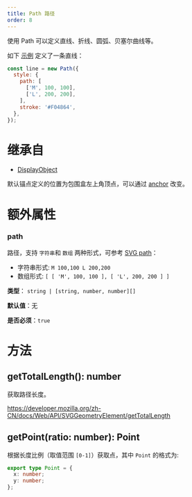 ```yaml
---
title: Path 路径
order: 8
---
```


使用 Path 可以定义直线、折线、圆弧、贝塞尔曲线等。

如下 [示例](/zh/examples/shape#path) 定义了一条直线：

```javascript
const line = new Path({
  style: {
    path: [
      ['M', 100, 100],
      ['L', 200, 200],
    ],
    stroke: '#F04864',
  },
});
```

# 继承自

- [DisplayObject](/zh/docs/api/basic/display-object)

默认锚点定义的位置为包围盒左上角顶点，可以通过 [anchor](/zh/docs/api/display-object#anchor) 改变。

# 额外属性

### path

路径，支持 `字符串`和 `数组` 两种形式，可参考 [SVG path](https://developer.mozilla.org/zh-CN/docs/Web/SVG/Tutorial/Paths)：
* 字符串形式: `M 100,100 L 200,200`
* 数组形式: `[ [ 'M', 100, 100 ], [ 'L', 200, 200 ] ]`

**类型**： `string | [string, number, number][]`

**默认值**：无

**是否必须**：`true`

# 方法

## getTotalLength(): number

获取路径长度。

https://developer.mozilla.org/zh-CN/docs/Web/API/SVGGeometryElement/getTotalLength

## getPoint(ratio: number): Point

根据长度比例（取值范围 `[0-1]`）获取点，其中 `Point` 的格式为:

```ts
export type Point = {
  x: number;
  y: number;
};
```

